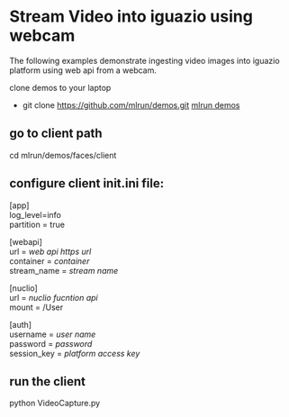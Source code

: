# Stream Video into iguazio using webcam

The following examples demonstrate ingesting video images into iguazio platform using web api 
from a webcam. 

clone demos to your laptop
* git clone https://github.com/mlrun/demos.git [mlrun demos](https://github.com/mlrun/demos) 

## go to client path
cd mlrun/demos/faces/client

## configure client init.ini file:
[app] <br>
log_level=info <br> 
partition = true <br>

[webapi] <br>
url = _*web api https url*_ <br>
container = _*container*_ <br>
stream_name = _*stream name*_ <br>

[nuclio] <br>
url = _*nuclio fucntion api*_ <br>
mount = /User <br>

[auth] <br>
username = _*user name*_ <br>
password = _*password*_ <br>
session_key = _*platform access key*_ <br>

## run the client
python VideoCapture.py

